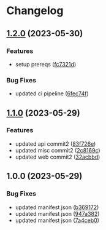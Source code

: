 # Changelog

## [1.2.0](https://github.com/maheshglm/demo-git-tags-mono-version/compare/v1.1.0...v1.2.0) (2023-05-30)


### Features

* setup prereqs ([fc7321d](https://github.com/maheshglm/demo-git-tags-mono-version/commit/fc7321d73fc0a36dcc4b98057f2fb968426d8ded))


### Bug Fixes

* updated ci pipeline ([6fec74f](https://github.com/maheshglm/demo-git-tags-mono-version/commit/6fec74f746981d335093d61723a7df21e4a83b66))

## [1.1.0](https://github.com/maheshglm/demo-git-tags-mono-version/compare/v1.0.0...v1.1.0) (2023-05-29)


### Features

* updated api commit2 ([83f726e](https://github.com/maheshglm/demo-git-tags-mono-version/commit/83f726e324d41dc34104a6fbd930a99c789f828f))
* updated misc commit2 ([2c8169c](https://github.com/maheshglm/demo-git-tags-mono-version/commit/2c8169c4a14f62821610adb9c36cf98b0fb0bc8b))
* updated web commit2 ([32acbbd](https://github.com/maheshglm/demo-git-tags-mono-version/commit/32acbbdf9b5cc6a3041a2492bead20bfef2f9514))

## 1.0.0 (2023-05-29)


### Bug Fixes

* updated manifest json ([b369172](https://github.com/maheshglm/demo-git-tags-mono-version/commit/b369172d23485e7b759a14760539a9d8c4e4d069))
* updated manifest json ([947a382](https://github.com/maheshglm/demo-git-tags-mono-version/commit/947a382b8a73069f59f6c58aa757f55c78596eaa))
* updated manifest json ([7a4ceb0](https://github.com/maheshglm/demo-git-tags-mono-version/commit/7a4ceb09d67ef41dee6f23a7b7a031820b472d56))
